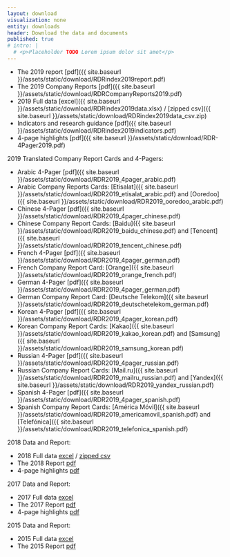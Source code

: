 ```yaml
---
layout: download
visualization: none
entity: downloads
header: Download the data and documents
published: true
# intro: |
  # <p>Placeholder TODO Lorem ipsum dolor sit amet</p>
---
```


<!-- TODO: final 2019 files -->

 - The 2019 report [pdf]({{ site.baseurl }}/assets/static/download/RDRindex2019report.pdf)
 - The 2019 Company Reports [pdf]({{ site.baseurl }}/assets/static/download/RDRCompanyReports2019.pdf)
 - 2019 Full data [excel]({{ site.baseurl }}/assets/static/download/RDRindex2019data.xlsx) / [zipped csv]({{ site.baseurl }}/assets/static/download/RDRindex2019data_csv.zip)
 - Indicators and research guidance [pdf]({{ site.baseurl }}/assets/static/download/RDRindex2019indicators.pdf)
 - 4-page highlights [pdf]({{ site.baseurl }}/assets/static/download/RDR-4Pager2019.pdf)

2019 Translated Company Report Cards and 4-Pagers:

 - Arabic 4-Pager [pdf]({{ site.baseurl }}/assets/static/download/RDR2019_4pager_arabic.pdf)
 - Arabic Company Reports Cards: [Etisalat]({{ site.baseurl }}/assets/static/download/RDR2019_etisalat_arabic.pdf) and [Ooredoo]({{ site.baseurl }}/assets/static/download/RDR2019_ooredoo_arabic.pdf)
 - Chinese 4-Pager [pdf]({{ site.baseurl }}/assets/static/download/RDR2019_4pager_chinese.pdf)
 - Chinese Company Report Cards: [Baidu]({{ site.baseurl }}/assets/static/download/RDR2019_baidu_chinese.pdf) and [Tencent]({{ site.baseurl }}/assets/static/download/RDR2019_tencent_chinese.pdf)
 - French 4-Pager [pdf]({{ site.baseurl }}/assets/static/download/RDR2019_4pager_german.pdf)
 - French Company Report Card: [Orange]({{ site.baseurl }}/assets/static/download/RDR2019_orange_french.pdf)
 - German 4-Pager [pdf]({{ site.baseurl }}/assets/static/download/RDR2019_4pager_german.pdf)
 - German Company Report Card: [Deutsche Telekom]({{ site.baseurl }}/assets/static/download/RDR2019_deutschetelekom_german.pdf)
 - Korean 4-Pager  [pdf]({{ site.baseurl }}/assets/static/download/RDR2019_4pager_korean.pdf)
 - Korean Company Report Cards: [Kakao]({{ site.baseurl }}/assets/static/download/RDR2019_kakao_korean.pdf) and [Samsung]({{ site.baseurl }}/assets/static/download/RDR2019_samsung_korean.pdf)
 - Russian 4-Pager [pdf]({{ site.baseurl }}/assets/static/download/RDR2019_4pager_russian.pdf)
 - Russian Company Report Cards: [Mail.ru]({{ site.baseurl }}/assets/static/download/RDR2019_mailru_russian.pdf) and [Yandex]({{ site.baseurl }}/assets/static/download/RDR2019_yandex_russian.pdf)
 - Spanish 4-Pager [pdf]({{ site.baseurl }}/assets/static/download/RDR2019_4pager_spanish.pdf)
 - Spanish Company Report Cards: [América Móvil]({{ site.baseurl }}/assets/static/download/RDR2019_americamovil_spanish.pdf) and [Telefónica]({{ site.baseurl }}/assets/static/download/RDR2019_telefonica_spanish.pdf)

2018 Data and Report:

 - 2018 Full data [excel](https://rankingdigitalrights.org/index2018/assets/static/download/RDRindex2018data.xlsx) / [zipped csv](https://rankingdigitalrights.org/index2018/assets/static/download/RDRindex2018data_csv.zip)
 - The 2018 Report [pdf](https://rankingdigitalrights.org/index2018/assets/static/download/RDRindex2018report.pdf)
 - 4-page highlights [pdf](https://rankingdigitalrights.org/index2018/assets/static/download/RDR-4pager2018.pdf)

2017 Data and Report:

 - 2017 Full data [excel](https://rankingdigitalrights.org/index2018/assets/static/download/RDRindex2017data.xlsx)
 - The 2017 Report [pdf](https://rankingdigitalrights.org/index2018/assets/static/download/RDRindex2017report.pdf)
 - 4-page highlights [pdf](https://rankingdigitalrights.org/index2018/assets/static/download/RDR-4pager.pdf)

2015 Data and Report:

 - 2015 Full data [excel](https://rankingdigitalrights.org/index2018/assets/static/download/RDRindex2015data.xlsx)
 - The 2015 Report [pdf](https://rankingdigitalrights.org/index2018/assets/static/download/RDRindex2015report.pdf)
